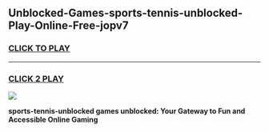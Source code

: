 
## Unblocked-Games-sports-tennis-unblocked-Play-Online-Free-jopv7
<h3>
<a href="https://premium76.site?title=sports-tennis-unblocked&ref=26A">CLICK TO PLAY</a></h3>
<hr>

<h3>
<a href="https://premium76.site?title=sports-tennis-unblocked&ref=26A">CLICK 2 PLAY</a>
  
</h3>

<a href="https://premium76.site?title=sports-tennis-unblocked&ref=26A"><img src="https://clearcache.store/games.png"></a>


**sports-tennis-unblocked games unblocked: Your Gateway to Fun and Accessible Online Gaming**
